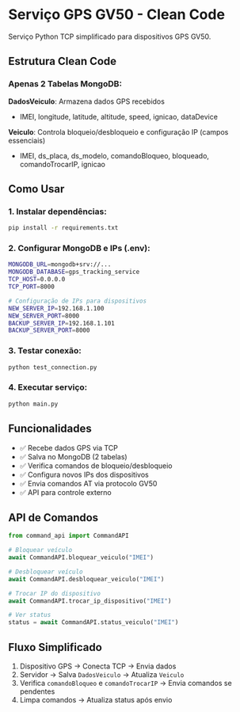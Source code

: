 # Serviço GPS GV50 - Clean Code

Serviço Python TCP simplificado para dispositivos GPS GV50.

## Estrutura Clean Code

### Apenas 2 Tabelas MongoDB:

**DadosVeiculo**: Armazena dados GPS recebidos
- IMEI, longitude, latitude, altitude, speed, ignicao, dataDevice

**Veiculo**: Controla bloqueio/desbloqueio e configuração IP (campos essenciais)
- IMEI, ds_placa, ds_modelo, comandoBloqueo, bloqueado, comandoTrocarIP, ignicao

## Como Usar

### 1. Instalar dependências:
```bash
pip install -r requirements.txt
```

### 2. Configurar MongoDB e IPs (.env):
```bash
MONGODB_URL=mongodb+srv://...
MONGODB_DATABASE=gps_tracking_service
TCP_HOST=0.0.0.0
TCP_PORT=8000

# Configuração de IPs para dispositivos
NEW_SERVER_IP=192.168.1.100
NEW_SERVER_PORT=8000
BACKUP_SERVER_IP=192.168.1.101
BACKUP_SERVER_PORT=8000
```

### 3. Testar conexão:
```bash
python test_connection.py
```

### 4. Executar serviço:
```bash
python main.py
```

## Funcionalidades

- ✅ Recebe dados GPS via TCP
- ✅ Salva no MongoDB (2 tabelas)
- ✅ Verifica comandos de bloqueio/desbloqueio
- ✅ Configura novos IPs dos dispositivos
- ✅ Envia comandos AT via protocolo GV50
- ✅ API para controle externo

## API de Comandos

```python
from command_api import CommandAPI

# Bloquear veículo
await CommandAPI.bloquear_veiculo("IMEI")

# Desbloquear veículo  
await CommandAPI.desbloquear_veiculo("IMEI")

# Trocar IP do dispositivo
await CommandAPI.trocar_ip_dispositivo("IMEI")

# Ver status
status = await CommandAPI.status_veiculo("IMEI")
```

## Fluxo Simplificado

1. Dispositivo GPS → Conecta TCP → Envia dados
2. Servidor → Salva `DadosVeiculo` → Atualiza `Veiculo`  
3. Verifica `comandoBloqueo` e `comandoTrocarIP` → Envia comandos se pendentes
4. Limpa comandos → Atualiza status após envio